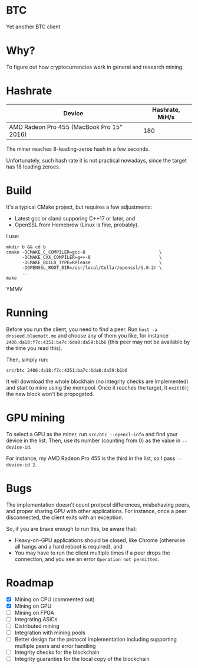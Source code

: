 # BTC
Yet another BTC client

# Why?
To figure out how cryptocurrencies work in general and research mining.

# Hashrate

Device | Hashrate, MiH/s
------ | ---------------
AMD Radeon Pro 455 (MacBook Pro 15" 2016) | 180

The miner reaches 8-leading-zeros hash in a few seconds.

Unfortunately, such hash rate it is not practical nowadays, since the target has 18 leading zeroes.

# Build

It's a typical CMake project, but requires a few adjustments:

* Latest gcc or cland supporing C++17 or later, and
* OpenSSL from Homebrew (Linux is fine, probably).

I use:

```
mkdir b && cd b
cmake -DCMAKE_C_COMPILER=gcc-8                            \
      -DCMAKE_CXX_COMPILER=g++-8                          \
      -DCMAKE_BUILD_TYPE=Release                          \
      -DOPENSSL_ROOT_DIR=/usr/local/Cellar/openssl/1.0.2r \
      ..
make
```

YMMV

# Running

Before you run the client, you need to find a peer. Run `host -a dnsseed.bluematt.me` and choose any of them you like, for instance `2406:da18:f7c:4351:ba7c:6da8:da59:b1b6` (this peer may not be available by the time you read this).

Then, simply run:

```
src/btc 2406:da18:f7c:4351:ba7c:6da8:da59:b1b6
```

It will download the whole blockhain (no integrity checks are implemented) and start to mine using the mempool.
Once it reaches the target, it `exit(0)`; the new block won't be propogated.

# GPU mining

To select a GPU as the miner, run `src/btc --opencl-info` and find your device in the list.
Then, use its number (counting from 0) as the value in `--device-id`.

For instance, my AMD Radeon Pro 455 is the third in the list, so I pass `--device-id 2`.

# Bugs

The implementation doesn't count protocol differences, misbehaving peers, and proper sharing GPU with other applications. For instance, once a peer disconnected, the client exits with an exception.

So, if you are brave enough to run this, be aware that:
* Heavy-on-GPU applications should be closed, like Chrome (otherwise all hangs and a hard reboot is required), and
* You may have to run the client multiple times if a peer drops the connection, and you see an error `Operation not permitted`.

# Roadmap

- [x] Mining on CPU (commented out)
- [x] Mining on GPU
- [ ] Mining on FPGA
- [ ] Integrating ASICs
- [ ] Distributed mining
- [ ] Integration with mining pools
- [ ] Better design for the protocol implementation including supporting multiple peers and error handling
- [ ] Integrity checks for the blockchain
- [ ] Integrity guaranties for the local copy of the blockchain
